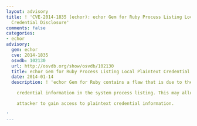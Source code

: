 ```yaml
---
layout: advisory
title: ! 'CVE-2014-1835 (echor): echor Gem for Ruby Process Listing Local Plaintext
  Credential Disclosure'
comments: false
categories:
- echor
advisory:
  gem: echor
  cve: 2014-1835
  osvdb: 102130
  url: http://osvdb.org/show/osvdb/102130
  title: echor Gem for Ruby Process Listing Local Plaintext Credential Disclosure
  date: 2014-01-14
  description: ! 'echor Gem for Ruby contains a flaw that is due to the program exposing

    credential information in the system process listing. This may allow a local

    attacker to gain access to plaintext credential information.

'
---
```

